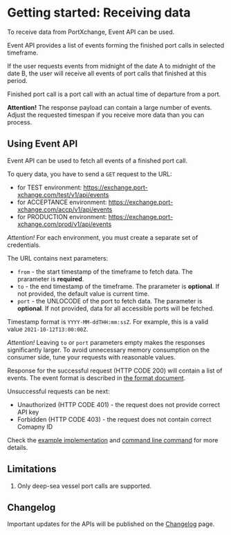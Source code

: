 # Getting started: Receiving data

To receive data from PortXchange, Event API can be used.

Event API provides a list of events forming the finished port calls in selected timeframe.

If the user requests events from midnight of the date A to midnight of the date B, the user will receive all events of port calls that finished at this period.

Finished port call is a port call with an actual time of departure from a port.

**Attention!** 
The response payload can contain a large number of events. Adjust the requested timespan if you receive more data than you can process.

## Using Event API

Event API can be used to fetch all events of a finished port call. 

To query data, you have to send a `GET` request to the URL: 
- for TEST environment: https://exchange.port-xchange.com/test/v1/api/events
- for ACCEPTANCE environment: https://exchange.port-xchange.com/accp/v1/api/events
- for PRODUCTION environment: https://exchange.port-xchange.com/prod/v1/api/events

*Attention!* 
For each environment, you must create a separate set of credentials.

The URL contains next parameters:

- `from` - the start timestamp of the timeframe to fetch data. The prarameter is **required**.
- `to` - the end timestamp of the timeframe. The prarameter is **optional**. If not provided, the default value is current time.
- `port` - the UNLOCODE of the port to fetch data. The parameter is **optional**. If not provided, data for all accessible ports will be fetched.

Timestamp format is `YYYY-MM-ddTHH:mm:ssZ`.
For example, this is a valid value `2021-10-12T13:00:00Z`.

*Attention!* 
Leaving `to` or `port` parameters empty makes the responses significantly larger. To avoid unnecessary memory consumption on the consumer side, tune your requests with reasonable values.

Response for the successful request (HTTP CODE 200) will contain a list of events. The event format is described in [the format document](https://github.com/PortCallOptimisation/port-call-event-format/blob/master/Event_spec.ts).

Unsuccessful requests can be next:
- Unauthorized (HTTP CODE 401) - the request does not provide correct API key
- Forbidden (HTTP CODE 403) - the request does not contain correct Comapny ID

Check the [example implementation](/resources/event_api.py) and [command line command](/resources/event_api.sh) for more details.

## Limitations

1. Only deep-sea vessel port calls are supported.

## Changelog

Important updates for the APIs will be published on the [Changelog](/sending-data/changelog.md) page.